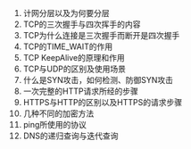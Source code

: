 1. 计网分层以及为何要分层
2.  TCP的三次握手与四次挥手的内容
3.  TCP为什么连接是三次握手而断开是四次握手
4.  TCP的TIME_WAIT的作用
5.  TCP KeepAlive的原理和作用
6.  TCP与UDP的区别及使用场景
7.  什么是SYN攻击，如何检测、防御SYN攻击
8.  一次完整的HTTP请求所经的步骤
9.  HTTPS与HTTP的区别以及HTTPS的请求步骤
10.  几种不同的加密方法
11.  ping所使用的协议
12.  DNS的递归查询与迭代查询